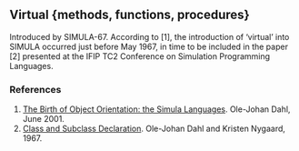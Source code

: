 ## Virtual {methods, functions, procedures}

Introduced by SIMULA-67. According to [1], the introduction of ‘virtual’ into SIMULA occurred just before May 1967, in time to be included in the paper [2] presented at the IFIP TC2 Conference on Simulation Programming Languages.


### References

1. [The Birth of Object Orientation: the Simula Languages](http://www.olejohandahl.info/old/birth-of-oo.pdf). Ole-Johan Dahl, June 2001.
2. [Class and Subclass Declaration](https://web.archive.org/web/20150926032359/http://www.iai.uni-bonn.de/~manthey/SS06/Quellen/Dahl_hist.pdf). Ole-Johan Dahl and Kristen Nygaard, 1967. 

